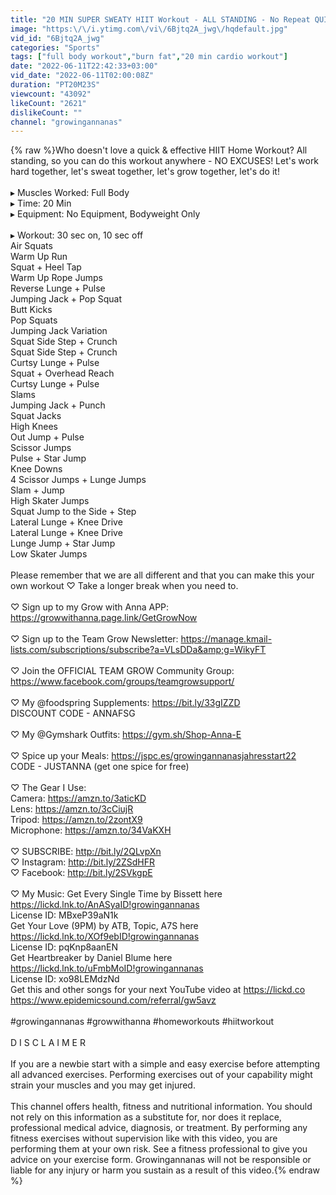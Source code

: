 ```yaml
---
title: "20 MIN SUPER SWEATY HIIT Workout - ALL STANDING - No Repeat QUICK & EFFECTIVE Home Workout"
image: "https:\/\/i.ytimg.com\/vi\/6Bjtq2A_jwg\/hqdefault.jpg"
vid_id: "6Bjtq2A_jwg"
categories: "Sports"
tags: ["full body workout","burn fat","20 min cardio workout"]
date: "2022-06-11T22:42:33+03:00"
vid_date: "2022-06-11T02:00:08Z"
duration: "PT20M23S"
viewcount: "43092"
likeCount: "2621"
dislikeCount: ""
channel: "growingannanas"
---
```

{% raw %}Who doesn't love a quick &amp; effective HIIT Home Workout? All standing, so you can do this workout anywhere - NO EXCUSES! Let's work hard together, let's sweat together, let's grow together, let's do it!<br /><br />▸ Muscles Worked: Full Body<br />▸ Time: 20 Min<br />▸ Equipment: No Equipment, Bodyweight Only<br /><br />▸ Workout: 30 sec on, 10 sec off<br />Air Squats <br />Warm Up Run<br />Squat + Heel Tap<br />Warm Up Rope Jumps<br />Reverse Lunge + Pulse<br />Jumping Jack + Pop Squat<br />Butt Kicks<br />Pop Squats<br />Jumping Jack Variation<br />Squat Side Step + Crunch<br />Squat Side Step + Crunch<br />Curtsy Lunge + Pulse<br />Squat + Overhead Reach<br />Curtsy Lunge + Pulse<br />Slams<br />Jumping Jack + Punch<br />Squat Jacks<br />High Knees<br />Out Jump + Pulse<br />Scissor Jumps<br />Pulse + Star Jump<br />Knee Downs<br />4 Scissor Jumps + Lunge Jumps<br />Slam + Jump<br />High Skater Jumps<br />Squat Jump to the Side + Step<br />Lateral Lunge + Knee Drive<br />Lateral Lunge + Knee Drive<br />Lunge Jump + Star Jump<br />Low Skater Jumps<br /><br />Please remember that we are all different and that you can make this your own workout ♡ Take a longer break when you need to.<br /><br />♡ Sign up to my Grow with Anna APP: <a rel="nofollow" target="blank" href="https://growwithanna.page.link/GetGrowNow">https://growwithanna.page.link/GetGrowNow</a><br /><br />♡ Sign up to the Team Grow Newsletter: <a rel="nofollow" target="blank" href="https://manage.kmail-lists.com/subscriptions/subscribe?a=VLsDDa&amp;g=WikyFT">https://manage.kmail-lists.com/subscriptions/subscribe?a=VLsDDa&amp;g=WikyFT</a><br /><br />♡ Join the OFFICIAL TEAM GROW Community Group: <a rel="nofollow" target="blank" href="https://www.facebook.com/groups/teamgrowsupport/">https://www.facebook.com/groups/teamgrowsupport/</a><br /><br />♡ My  @foodspring  Supplements: <a rel="nofollow" target="blank" href="https://bit.ly/33gIZZD">https://bit.ly/33gIZZD</a><br />DISCOUNT CODE - ANNAFSG<br /><br />♡ My  @Gymshark  Outfits: <a rel="nofollow" target="blank" href="https://gym.sh/Shop-Anna-E">https://gym.sh/Shop-Anna-E</a><br /><br />♡ Spice up your Meals: <a rel="nofollow" target="blank" href="https://jspc.es/growingannanasjahresstart22">https://jspc.es/growingannanasjahresstart22</a><br />CODE - JUSTANNA (get one spice for free)<br /><br />♡  The Gear I Use: <br />Camera: <a rel="nofollow" target="blank" href="https://amzn.to/3aticKD">https://amzn.to/3aticKD</a><br />Lens: <a rel="nofollow" target="blank" href="https://amzn.to/3cCiujR">https://amzn.to/3cCiujR</a><br />Tripod: <a rel="nofollow" target="blank" href="https://amzn.to/2zontX9">https://amzn.to/2zontX9</a><br />Microphone: <a rel="nofollow" target="blank" href="https://amzn.to/34VaKXH">https://amzn.to/34VaKXH</a><br /><br />♡ SUBSCRIBE: <a rel="nofollow" target="blank" href="http://bit.ly/2QLvpXn">http://bit.ly/2QLvpXn</a><br />♡ Instagram: <a rel="nofollow" target="blank" href="http://bit.ly/2ZSdHFR">http://bit.ly/2ZSdHFR</a><br />♡ Facebook: <a rel="nofollow" target="blank" href="http://bit.ly/2SVkgpE">http://bit.ly/2SVkgpE</a><br /><br />♡ My Music: Get Every Single Time by Bissett here <a rel="nofollow" target="blank" href="https://lickd.lnk.to/AnASyaID!growingannanas">https://lickd.lnk.to/AnASyaID!growingannanas</a><br />License ID: MBxeP39aN1k<br />Get Your Love (9PM) by ATB, Topic, A7S here <a rel="nofollow" target="blank" href="https://lickd.lnk.to/XOf9ebID!growingannanas">https://lickd.lnk.to/XOf9ebID!growingannanas</a><br />License ID: pqKnp8aanEN<br />Get Heartbreaker by Daniel Blume here <a rel="nofollow" target="blank" href="https://lickd.lnk.to/uFmbMoID!growingannanas">https://lickd.lnk.to/uFmbMoID!growingannanas</a><br />License ID: xo98LEMdzNd<br />Get this and other songs for your next YouTube video at <a rel="nofollow" target="blank" href="https://lickd.co">https://lickd.co</a><br /><a rel="nofollow" target="blank" href="https://www.epidemicsound.com/referral/gw5avz">https://www.epidemicsound.com/referral/gw5avz</a><br /><br />#growingannanas #growwithanna #homeworkouts #hiitworkout<br /><br />D I S C L A I M E R<br /><br />If you are a newbie start with a simple and easy exercise before attempting all advanced exercises. Performing exercises out of your capability might strain your muscles and you may get injured.<br /><br />This channel offers health, fitness and nutritional information. You should not rely on this information as a substitute for, nor does it replace, professional medical advice, diagnosis, or treatment. By performing any fitness exercises without supervision like with this video, you are performing them at your own risk. See a fitness professional to give you advice on your exercise form. Growingannanas will not be responsible or liable for any injury or harm you sustain as a result of this video.{% endraw %}
